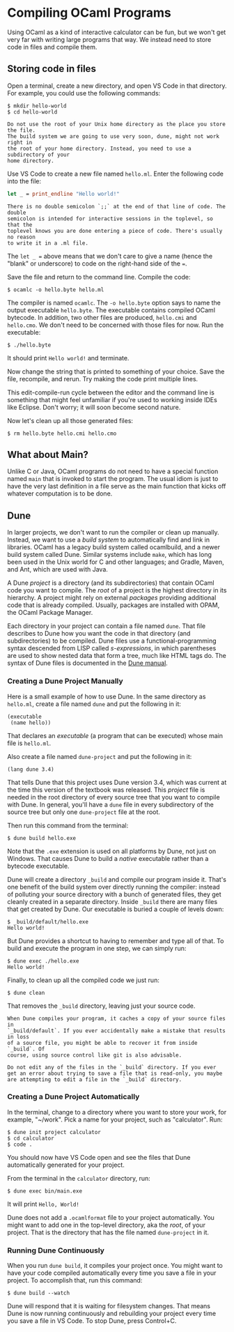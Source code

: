 # Compiling OCaml Programs

Using OCaml as a kind of interactive calculator can be fun, but we won't get
very far with writing large programs that way. We instead need to store code in
files and compile them.

## Storing code in files

Open a terminal, create a new directory, and open VS Code in that directory.
For example, you could use the following commands:

```console
$ mkdir hello-world
$ cd hello-world
```

```{warning}
Do not use the root of your Unix home directory as the place you store the file.
The build system we are going to use very soon, dune, might not work right in
the root of your home directory. Instead, you need to use a subdirectory of your
home directory.
```

Use VS Code to create a new file named `hello.ml`. Enter the following code into
the file:

```ocaml
let _ = print_endline "Hello world!"
```

```{note}
There is no double semicolon `;;` at the end of that line of code. The double
semicolon is intended for interactive sessions in the toplevel, so that the
toplevel knows you are done entering a piece of code. There's usually no reason
to write it in a .ml file.
```

The `let _ =` above means that we don't care to give a name (hence the "blank"
or underscore) to code on the right-hand side of the `=`.

Save the file and return to the command line.  Compile the code:

```console
$ ocamlc -o hello.byte hello.ml
```

The compiler is named `ocamlc`. The `-o hello.byte` option says to name the
output executable `hello.byte`. The executable contains compiled OCaml bytecode.
In addition, two other files are produced, `hello.cmi` and `hello.cmo`. We don't
need to be concerned with those files for now. Run the executable:

```console
$ ./hello.byte
```

It should print `Hello world!` and terminate.

Now change the string that is printed to something of your choice. Save the
file, recompile, and rerun. Try making the code print multiple lines.

This edit-compile-run cycle between the editor and the command line is something
that might feel unfamiliar if you're used to working inside IDEs like Eclipse.
Don't worry; it will soon become second nature.

Now let's clean up all those generated files:

```console
$ rm hello.byte hello.cmi hello.cmo
```

## What about Main?

Unlike C or Java, OCaml programs do not need to have a special function named
`main` that is invoked to start the program. The usual idiom is just to have the
very last definition in a file serve as the main function that kicks off
whatever computation is to be done.

## Dune

In larger projects, we don't want to run the compiler or clean up manually.
Instead, we want to use a *build system* to automatically find and link in
libraries. OCaml has a legacy build system called ocamlbuild, and a newer build
system called Dune. Similar systems include `make`, which has long been used in
the Unix world for C and other languages; and Gradle, Maven, and Ant, which are
used with Java.

A Dune *project* is a directory (and its subdirectories) that contain OCaml code
you want to compile. The *root* of a project is the highest directory in its
hierarchy. A project might rely on external *packages* providing additional code
that is already compiled. Usually, packages are installed with OPAM, the OCaml
Package Manager.

Each directory in your project can contain a file named `dune`. That file
describes to Dune how you want the code in that directory (and subdirectories)
to be compiled. Dune files use a functional-programming syntax descended from
LISP called *s-expressions*, in which parentheses are used to show nested data
that form a tree, much like HTML tags do. The syntax of Dune files is documented
in the [Dune manual][dune-man].

[dune-man]: https://dune.readthedocs.io/en/stable/dune-files.html

### Creating a Dune Project Manually

Here is a small example of how to use Dune. In the same directory as `hello.ml`,
create a file named `dune` and put the following in it:

```text
(executable
 (name hello))
```

That declares an *executable* (a program that can be executed) whose main file
is `hello.ml`.

Also create a file named `dune-project` and put the following in it:

```text
(lang dune 3.4)
```

That tells Dune that this project uses Dune version 3.4, which was current at
the time this version of the textbook was released. This *project* file is
needed in the root directory of every source tree that you want to compile with
Dune. In general, you'll have a `dune` file in every subdirectory of the source
tree but only one `dune-project` file at the root.

Then run this command from the terminal:

```console
$ dune build hello.exe
```

Note that the `.exe` extension is used on all platforms by Dune, not just on
Windows. That causes Dune to build a *native* executable rather than a bytecode
executable.

Dune will create a directory `_build` and compile our program inside it. That's
one benefit of the build system over directly running the compiler: instead of
polluting your source directory with a bunch of generated files, they get
cleanly created in a separate directory. Inside `_build` there are many files
that get created by Dune. Our executable is buried a couple of levels down:

```console
$ _build/default/hello.exe
Hello world!
```

But Dune provides a shortcut to having to remember and type all of that.
To build and execute the program in one step, we can simply run:

```console
$ dune exec ./hello.exe
Hello world!
```

Finally, to clean up all the compiled code we just run:

```console
$ dune clean
```

That removes the `_build` directory, leaving just your source code.

```{tip}
When Dune compiles your program, it caches a copy of your source files in
`_build/default`. If you ever accidentally make a mistake that results in loss
of a source file, you might be able to recover it from inside `_build`. Of
course, using source control like git is also advisable.
```

```{warning}
Do not edit any of the files in the `_build` directory. If you ever get an error about trying to save a file that is read-only, you maybe are attempting to edit a file in the `_build` directory.
```

### Creating a Dune Project Automatically

In the terminal, change to a directory where you want to store your work, for example, "~/work". Pick a name for your project, such as "calculator". Run:

```console
$ dune init project calculator
$ cd calculator
$ code .
```

You should now have VS Code open and see the files that Dune automatically generated for your project.

From the terminal in the `calculator` directory, run:

```console
$ dune exec bin/main.exe
```

It will print `Hello, World!`

Dune does not add a `.ocamlformat` file to your project automatically. You might want to add one in the top-level directory, aka the *root*, of your project. That is the directory that has the file named `dune-project` in it.

### Running Dune Continuously

When you run `dune build`, it compiles your project once. You might want to have your code compiled automatically every time you save a file in your project. To accomplish that, run this command:

```console
$ dune build --watch
```

Dune will respond that it is waiting for filesystem changes. That means Dune is now running continuously and rebuilding your project every time you save a file in VS Code. To stop Dune, press Control+C.



